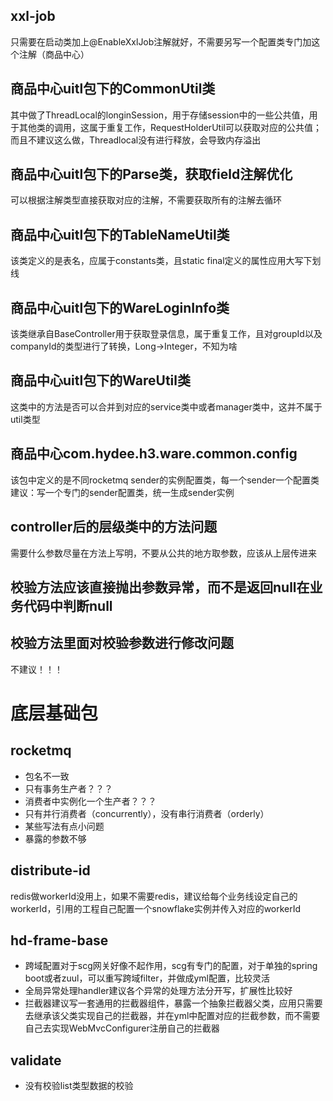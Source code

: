 ## xxl-job
只需要在启动类加上@EnableXxlJob注解就好，不需要另写一个配置类专门加这个注解（商品中心）

## 商品中心uitl包下的CommonUtil类
其中做了ThreadLocal的longinSession，用于存储session中的一些公共值，用于其他类的调用，这属于重复工作，RequestHolderUtil可以获取对应的公共值；
而且不建议这么做，Threadlocal没有进行释放，会导致内存溢出

## 商品中心uitl包下的Parse类，获取field注解优化
可以根据注解类型直接获取对应的注解，不需要获取所有的注解去循环

## 商品中心uitl包下的TableNameUtil类
该类定义的是表名，应属于constants类，且static final定义的属性应用大写下划线

## 商品中心uitl包下的WareLoginInfo类
该类继承自BaseController用于获取登录信息，属于重复工作，且对groupId以及companyId的类型进行了转换，Long->Integer，不知为啥

## 商品中心uitl包下的WareUtil类
这类中的方法是否可以合并到对应的service类中或者manager类中，这并不属于util类型

## 商品中心com.hydee.h3.ware.common.config
该包中定义的是不同rocketmq sender的实例配置类，每一个sender一个配置类
建议：写一个专门的sender配置类，统一生成sender实例

## controller后的层级类中的方法问题
需要什么参数尽量在方法上写明，不要从公共的地方取参数，应该从上层传进来

## 校验方法应该直接抛出参数异常，而不是返回null在业务代码中判断null

## 校验方法里面对校验参数进行修改问题
不建议！！！

# 底层基础包

## rocketmq
- 包名不一致
- 只有事务生产者？？？
- 消费者中实例化一个生产者？？？
- 只有并行消费者（concurrently），没有串行消费者（orderly）
- 某些写法有点小问题
- 暴露的参数不够 

## distribute-id
redis做workerId没用上，如果不需要redis，建议给每个业务线设定自己的workerId，引用的工程自己配置一个snowflake实例并传入对应的workerId

## hd-frame-base
- 跨域配置对于scg网关好像不起作用，scg有专门的配置，对于单独的spring boot或者zuul，可以重写跨域filter，并做成yml配置，比较灵活
- 全局异常处理handler建议各个异常的处理方法分开写，扩展性比较好
- 拦截器建议写一套通用的拦截器组件，暴露一个抽象拦截器父类，应用只需要去继承该父类实现自己的拦截器，并在yml中配置对应的拦截参数，而不需要自己去实现WebMvcConfigurer注册自己的拦截器


## validate
- 没有校验list类型数据的校验
<!--stackedit_data:
eyJoaXN0b3J5IjpbMTU0NzE5MzI5LDY1OTUyMDEzMF19
-->